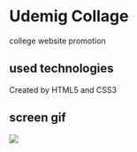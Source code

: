 <h1>Udemig Collage </h1>


college website promotion


<h2>used technologies</h2>


Created by HTML5 and CSS3


<h2>screen gif </h2>


![](ekran.gif)
